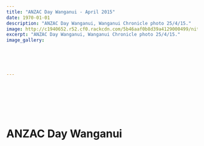 ```yaml
---
title: "ANZAC Day Wanganui - April 2015"
date: 1970-01-01
description: "ANZAC Day Wanganui, Wanganui Chronicle photo 25/4/15."
image: http://c1940652.r52.cf0.rackcdn.com/5b46aaf0b8d39a4129000499/nita-pond-300.gif
excerpt: "ANZAC Day Wanganui, Wanganui Chronicle photo 25/4/15."
image_gallery:
    
    
    
    
    
---
```


<h1>&nbsp;</h1>
<p><img src=http://c1940652.r52.cf0.rackcdn.com/553ead64ff2a7c26bc0002c9/Wanganui-Anzac-Day-Service-2015.jpg alt="" /></p>
<h1>ANZAC Day Wanganui</h1>

